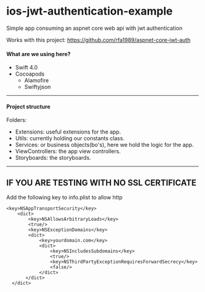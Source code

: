# ios-jwt-authentication-example
Simple app consuming an aspnet core web api with jwt authentication

Works with this project: https://github.com/rfa1989/aspnet-core-jwt-auth

#### What are we using here?

* Swift 4.0
* Cocoapods
  * Alamofire
  * Swiftyjson
---


#### Project structure

Folders:
* Extensions: useful extensions for the app.
* Utils: currently holding our constants class.
* Services: or business objects(bo's), here we hold the logic for the app.
* ViewControllers: the app view controllers.
* Storyboards: the storyboards.
---

## IF YOU ARE TESTING WITH NO SSL CERTIFICATE

Add the following key to info.plist to allow http

```
<key>NSAppTransportSecurity</key>
    <dict>
        <key>NSAllowsArbitraryLoads</key>
        <true/>
        <key>NSExceptionDomains</key>
        <dict>
            <key>yourdomain.com</key>
            <dict>
                <key>NSIncludesSubdomains</key>
                <true/>
                <key>NSThirdPartyExceptionRequiresForwardSecrecy</key>
                <false/>
            </dict>
       </dict>
  </dict>
```
